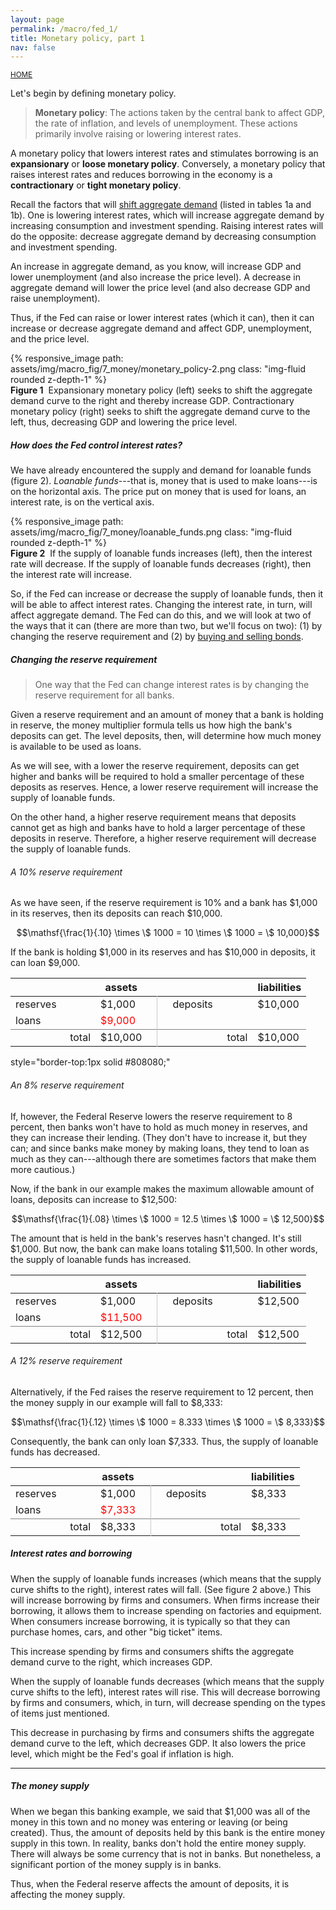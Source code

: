 ```yaml
---
layout: page
permalink: /macro/fed_1/
title: Monetary policy, part 1
nav: false
---
```


<link rel="stylesheet" href="/assets/css/table.css">

[<small>HOME</small>](/macro/)




Let's begin by defining monetary policy.

> **Monetary policy**: The actions taken by the central bank to affect GDP, the rate of inflation, and levels of unemployment. These actions primarily involve raising or lowering interest rates.

A monetary policy that lowers interest rates and stimulates borrowing is an **expansionary** or **loose monetary policy**. Conversely, a monetary policy that raises interest rates and reduces borrowing in the economy is a **contractionary** or **tight monetary policy**.

Recall the factors that will [shift aggregate demand](/macro/AD_AS_shifts#table-change-AD) (listed in tables 1a and 1b). One is lowering interest rates, which will increase aggregate demand by increasing consumption and investment spending. Raising interest rates will do the opposite: decrease aggregate demand by decreasing consumption and investment spending. 

An increase in aggregate demand, as you know, will increase GDP and lower unemployment (and also increase the price level). A decrease in aggregate demand will lower the price level (and also decrease GDP and raise unemployment).

Thus, if the Fed can raise or lower interest rates (which it can), then it can increase or decrease aggregate demand and affect GDP, unemployment, and the price level.


<div class="container">
<div class="row">
	<div class="col-10">
		{% responsive_image path: assets/img/macro_fig/7_money/monetary_policy-2.png class: "img-fluid rounded z-depth-1" %}
	</div>
</div>
<div class="caption"><div align="left">
<strong>Figure 1</strong>&nbsp;&nbsp;Expansionary monetary policy (left) seeks to shift the aggregate demand curve to the right and thereby increase GDP. Contractionary monetary policy (right) seeks to shift the aggregate demand curve to the left, thus, decreasing GDP and lowering the price level.</div>
</div>
</div>


##### How does the Fed control interest rates?

We have already encountered the supply and demand for loanable funds (figure 2). *Loanable funds*---that is, money that is used to make loans---is on the horizontal axis. The price put on money that is used for loans, an interest rate, is on the vertical axis. 


<div class="container">
<div class="row">
	<div class="col-12">
		{% responsive_image path: assets/img/macro_fig/7_money/loanable_funds.png class: "img-fluid rounded z-depth-1" %}
	</div>
</div>
<div class="caption"><div align="left">
<strong>Figure 2</strong>&nbsp;&nbsp;If the supply of loanable funds increases (left), then the interest rate will decrease. If the supply of loanable funds decreases (right), then the interest rate will increase.</div>
</div>
</div>

So, if the Fed can increase or decrease the supply of loanable funds, then it will be able to affect interest rates. Changing the interest rate, in turn, will affect aggregate demand. The Fed can do this, and we will look at two of the ways that it can (there are more than two, but we'll focus on two): (1) by changing the reserve requirement and (2) by [buying and selling bonds](/macro/fed_2/).


##### Changing the reserve requirement

> One way that the Fed can change interest rates is by changing the reserve requirement for all banks.

Given a reserve requirement and an amount of money that a bank is holding in reserve, the money multiplier formula tells us how high the bank's deposits can get. The level deposits, then, will determine how much money is available to be used as loans.

As we will see, with a lower the reserve requirement, deposits can get higher and banks will be required to hold a smaller percentage of these deposits as reserves. Hence, a lower reserve requirement will increase the supply of loanable funds.

On the other hand, a higher reserve requirement means that deposits cannot get as high and banks have to hold a larger percentage of these deposits in reserve. Therefore, a higher reserve requirement will decrease the supply of loanable funds.


###### A 10% reserve requirement

As we have seen, if the reserve requirement is 10% and a bank has \$1,000 in its reserves, then its deposits can reach \$10,000.

$$\mathsf{\frac{1}{.10} \times \$ 1000 = 10 \times \$ 1000 = \$ 10,000}$$

If the bank is holding \$1,000 in its reserves and has \$10,000 in deposits, it can loan \$9,000.


<table class="styled-table">
<thead>
<tr>
<th style="width:120px;"></th>
<th>assets</th>
<th></th>
<th></th>
<th style="width:120px;"></th>
<th>liabilities</th>
</tr>
</thead>
<tbody>
<tr>
<td style="text-align: left;">reserves</td>
<td>$1,000</td>
<td style="border-right:1px solid #cacacc"></td>
<td></td>
<td style="text-align: left;">deposits</td>
<td>$10,000</td>
</tr>
<tr>
<td style="text-align: left;">loans</td>
<td style="color:red">$9,000</td>
<td style="border-right:1px solid #cacacc"></td>
<td></td>
<td></td>
<td></td>
</tr>

<tr>
<td style="text-align: right; border-top:1px solid #808080;">total</td>
<td style="border-top:1px solid #808080;">$10,000</td>
<td style="border-right:1px solid #cacacc; border-top:1px solid #808080;"></td>
<td style="border-top:1px solid #808080;"></td>
<td style="text-align: right; border-top:1px solid #808080;">total</td>
<td style="border-top:1px solid #808080;">$10,000</td>
</tr>
</tbody>
</table>


style="border-top:1px solid #808080;"

###### An 8% reserve requirement

If, however, the Federal Reserve lowers the reserve requirement to 8 percent, then banks won't have to hold as much money in reserves, and they can increase their lending. (They don't have to increase it, but they can; and since banks make money by making loans, they tend to loan as much as they can---although there are sometimes factors that make them more cautious.) 

Now, if the bank in our example makes the maximum allowable amount of loans, deposits can increase to \$12,500:

$$\mathsf{\frac{1}{.08} \times \$ 1000 = 12.5 \times \$ 1000 = \$ 12,500}$$

The amount that is held in the bank's reserves hasn't changed. It's still \$1,000. But now, the bank can make loans totaling \$11,500. In other words, the supply of loanable funds has increased.

<table class="styled-table">
<thead>
<tr>
<th style="width:120px;"></th>
<th>assets</th>
<th></th>
<th></th>
<th style="width:120px;"></th>
<th>liabilities</th>
</tr>
</thead>
<tbody>
<tr>
<td style="text-align: left;">reserves</td>
<td>$1,000</td>
<td style="border-right:1px solid #cacacc"></td>
<td></td>
<td style="text-align: left;">deposits</td>
<td>$12,500</td>
</tr>
<tr>
<td style="text-align: left;">loans</td>
<td style="color:red">$11,500</td>
<td style="border-right:1px solid #cacacc"></td>
<td></td>
<td></td>
<td></td>
</tr>
<tr>
<td style="text-align: right; border-top:1px solid #808080;">total</td>
<td style="border-top:1px solid #808080;">$12,500</td>
<td style="border-right:1px solid #cacacc; border-top:1px solid #808080;"></td>
<td style="border-top:1px solid #808080;"></td>
<td style="text-align: right; border-top:1px solid #808080;">total</td>
<td style="border-top:1px solid #808080;">$12,500</td>
</tr>
</tbody>
</table>


###### A 12% reserve requirement

Alternatively, if the Fed raises the reserve requirement to 12 percent, then the money supply in our example will fall to \$8,333:

$$\mathsf{\frac{1}{.12} \times \$ 1000 = 8.333 \times \$ 1000 = \$ 8,333}$$

Consequently, the bank can only loan \$7,333. Thus, the supply of loanable funds has decreased.

<table class="styled-table">
<thead>
<tr>
<th style="width:120px;"></th>
<th>assets</th>
<th></th>
<th></th>
<th style="width:120px;"></th>
<th>liabilities</th>
</tr>
</thead>
<tbody>
<tr>
<td style="text-align: left;">reserves</td>
<td>$1,000</td>
<td style="border-right:1px solid #cacacc"></td>
<td></td>
<td style="text-align: left;">deposits</td>
<td>$8,333</td>
</tr>
<tr>
<td style="text-align: left;">loans</td>
<td style="color:red">$7,333</td>
<td style="border-right:1px solid #cacacc"></td>
<td></td>
<td></td>
<td></td>
</tr>
<tr>
<td style="text-align: right; border-top:1px solid #808080;">total</td>
<td style="border-top:1px solid #808080;">$8,333</td>
<td style="border-right:1px solid #cacacc; border-top:1px solid #808080;"></td>
<td style="border-top:1px solid #808080;"></td>
<td style="text-align: right; border-top:1px solid #808080;">total</td>
<td style="border-top:1px solid #808080;">$8,333</td>
</tr>
</tbody>
</table>



##### Interest rates and borrowing

When the supply of loanable funds increases (which means that the supply curve shifts to the right), interest rates will fall. (See figure 2 above.) This will increase borrowing by firms and consumers. When firms increase their borrowing, it allows them to increase spending on factories and equipment. When consumers increase borrowing, it is typically so that they can purchase homes, cars, and other "big ticket" items. 

This increase spending by firms and consumers shifts the aggregate demand curve to the right, which increases GDP.

When the supply of loanable funds decreases (which means that the supply curve shifts to the left), interest rates will rise. This will decrease borrowing by firms and consumers, which, in turn, will decrease spending on the types of items just mentioned.

This decrease in purchasing by firms and consumers shifts the aggregate demand curve to the left, which decreases GDP. It also lowers the price level, which might be the Fed's goal if inflation is high. 

---

##### The money supply

When we began this banking example, we said that \$1,000 was all of the money in this town and no money was entering or leaving (or being created). Thus, the amount of deposits held by this bank is the entire money supply in this town. In reality, banks don't hold the entire money supply. There will always be some currency that is not in banks. But nonetheless, a significant portion of the money supply is in banks.

Thus, when the Federal reserve affects the amount of deposits, it is affecting the money supply.